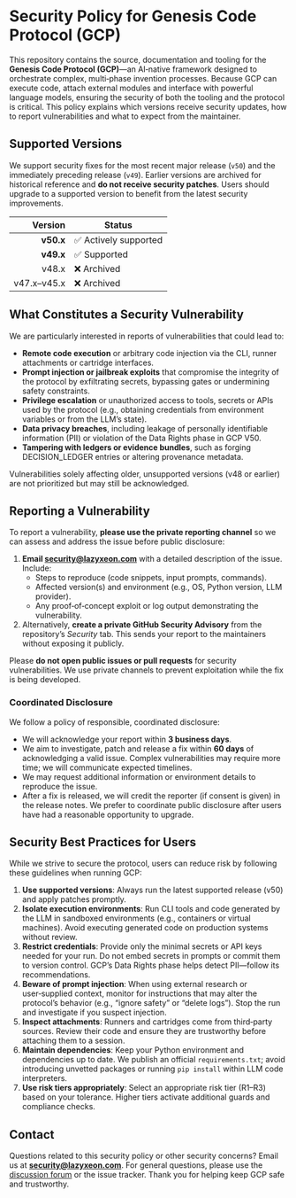 # Security Policy for Genesis Code Protocol (GCP)

This repository contains the source, documentation and tooling for the **Genesis Code Protocol (GCP)**—an AI‑native framework designed to orchestrate complex, multi‑phase invention processes.  Because GCP can execute code, attach external modules and interface with powerful language models, ensuring the security of both the tooling and the protocol is critical.  This policy explains which versions receive security updates, how to report vulnerabilities and what to expect from the maintainer.

## Supported Versions

We support security fixes for the most recent major release (`v50`) and the immediately preceding release (`v49`).  Earlier versions are archived for historical reference and **do not receive security patches**.  Users should upgrade to a supported version to benefit from the latest security improvements.

| Version    | Status                 |
|-----------:|------------------------|
| **v50.x**  | ✅ Actively supported  |
| **v49.x**  | ✅ Supported           |
| v48.x      | ❌ Archived            |
| v47.x–v45.x| ❌ Archived            |

## What Constitutes a Security Vulnerability

We are particularly interested in reports of vulnerabilities that could lead to:

* **Remote code execution** or arbitrary code injection via the CLI, runner attachments or cartridge interfaces.
* **Prompt injection or jailbreak exploits** that compromise the integrity of the protocol by exfiltrating secrets, bypassing gates or undermining safety constraints.
* **Privilege escalation** or unauthorized access to tools, secrets or APIs used by the protocol (e.g., obtaining credentials from environment variables or from the LLM’s state).
* **Data privacy breaches**, including leakage of personally identifiable information (PII) or violation of the Data Rights phase in GCP V50.
* **Tampering with ledgers or evidence bundles**, such as forging DECISION_LEDGER entries or altering provenance metadata.

Vulnerabilities solely affecting older, unsupported versions (v48 or earlier) are not prioritized but may still be acknowledged.

## Reporting a Vulnerability

To report a vulnerability, **please use the private reporting channel** so we can assess and address the issue before public disclosure:

1. **Email security@lazyxeon.com** with a detailed description of the issue.  Include:
   - Steps to reproduce (code snippets, input prompts, commands).
   - Affected version(s) and environment (e.g., OS, Python version, LLM provider).
   - Any proof‑of‑concept exploit or log output demonstrating the vulnerability.
2. Alternatively, **create a private GitHub Security Advisory** from the repository’s *Security* tab.  This sends your report to the maintainers without exposing it publicly.

Please **do not open public issues or pull requests** for security vulnerabilities.  We use private channels to prevent exploitation while the fix is being developed.

### Coordinated Disclosure

We follow a policy of responsible, coordinated disclosure:

* We will acknowledge your report within **3 business days**.
* We aim to investigate, patch and release a fix within **60 days** of acknowledging a valid issue.  Complex vulnerabilities may require more time; we will communicate expected timelines.
* We may request additional information or environment details to reproduce the issue.
* After a fix is released, we will credit the reporter (if consent is given) in the release notes.  We prefer to coordinate public disclosure after users have had a reasonable opportunity to upgrade.

## Security Best Practices for Users

While we strive to secure the protocol, users can reduce risk by following these guidelines when running GCP:

1. **Use supported versions**: Always run the latest supported release (v50) and apply patches promptly.
2. **Isolate execution environments**: Run CLI tools and code generated by the LLM in sandboxed environments (e.g., containers or virtual machines).  Avoid executing generated code on production systems without review.
3. **Restrict credentials**: Provide only the minimal secrets or API keys needed for your run.  Do not embed secrets in prompts or commit them to version control.  GCP’s Data Rights phase helps detect PII—follow its recommendations.
4. **Beware of prompt injection**: When using external research or user‑supplied context, monitor for instructions that may alter the protocol’s behavior (e.g., “ignore safety” or “delete logs”).  Stop the run and investigate if you suspect injection.
5. **Inspect attachments**: Runners and cartridges come from third‑party sources.  Review their code and ensure they are trustworthy before attaching them to a session.
6. **Maintain dependencies**: Keep your Python environment and dependencies up to date.  We publish an official `requirements.txt`; avoid introducing unvetted packages or running `pip install` within LLM code interpreters.
7. **Use risk tiers appropriately**: Select an appropriate risk tier (R1–R3) based on your tolerance.  Higher tiers activate additional guards and compliance checks.

## Contact

Questions related to this security policy or other security concerns?  Email us at **security@lazyxeon.com**.  For general questions, please use the [discussion forum](https://github.com/lazyxeon/Genesis-Code-Protocol/discussions) or the issue tracker.  Thank you for helping keep GCP safe and trustworthy.
